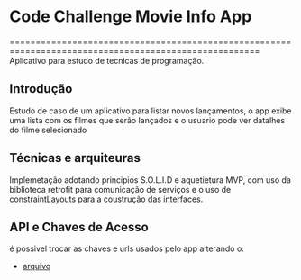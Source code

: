 # Code Challenge Movie Info App
======================================================================================================
 Aplicativo para estudo de tecnicas de programação.

Introdução
------------
Estudo de caso de um aplicativo para listar novos lançamentos, o app exibe uma lista com os filmes que serão lançados
e o usuario pode ver datalhes do filme selecionado

Técnicas e arquiteuras
----------------------
Implemetação adotando principios S.O.L.I.D e aquetietura MVP, com uso da biblioteca retrofit para comunicação de serviços
e o uso de constraintLayouts para a coustrução das interfaces.

API e Chaves de Acesso
-------------------------
é possivel trocar as chaves e urls usados pelo app alterando o:
* [arquivo](./gradle.properties)